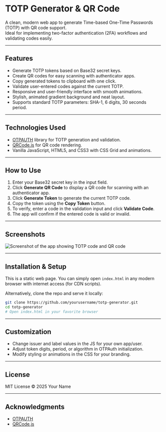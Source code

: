 # TOTP Generator & QR Code

A clean, modern web app to generate Time-based One-Time Passwords (TOTP) with QR code support.  
Ideal for implementing two-factor authentication (2FA) workflows and validating codes easily.

---

## Features

- Generate TOTP tokens based on Base32 secret keys.
- Create QR codes for easy scanning with authenticator apps.
- Copy generated tokens to clipboard with one click.
- Validate user-entered codes against the current TOTP.
- Responsive and user-friendly interface with smooth animations.
- Stylish, animated gradient background and neat layout.
- Supports standard TOTP parameters: SHA-1, 6 digits, 30 seconds period.

---

## Technologies Used

- [OTPAUTH](https://github.com/hectorm/otpauth) library for TOTP generation and validation.
- [QRCode.js](https://github.com/soldair/node-qrcode) for QR code rendering.
- Vanilla JavaScript, HTML5, and CSS3 with CSS Grid and animations.

---

## How to Use

1. Enter your Base32 secret key in the input field.
2. Click **Generate QR Code** to display a QR code for scanning with an authenticator app.
3. Click **Generate Token** to generate the current TOTP code.
4. Copy the token using the **Copy Token** button.
5. To verify, enter a code in the validation input and click **Validate Code**.
6. The app will confirm if the entered code is valid or invalid.

---

## Screenshots

![Screenshot of the app showing TOTP code and QR code](screenshot.png)

---

## Installation & Setup

This is a static web page. You can simply open `index.html` in any modern browser with internet access (for CDN scripts).

Alternatively, clone the repo and serve it locally:

```bash
git clone https://github.com/yourusername/totp-generator.git
cd totp-generator
# Open index.html in your favorite browser
````

---

## Customization

* Change issuer and label values in the JS for your own app/user.
* Adjust token digits, period, or algorithm in OTPAuth initialization.
* Modify styling or animations in the CSS for your branding.

---

## License

MIT License © 2025 Your Name

---

## Acknowledgments

* [OTPAUTH](https://github.com/hectorm/otpauth)
* [QRCode.js](https://github.com/soldair/node-qrcode)
